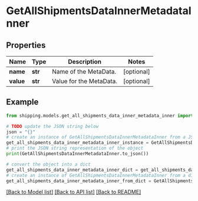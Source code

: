 # GetAllShipmentsDataInnerMetadataInner


## Properties

Name | Type | Description | Notes
------------ | ------------- | ------------- | -------------
**name** | **str** | Name of the MetaData. | [optional] 
**value** | **str** | Value for the MetaData. | [optional] 

## Example

```python
from shipping.models.get_all_shipments_data_inner_metadata_inner import GetAllShipmentsDataInnerMetadataInner

# TODO update the JSON string below
json = "{}"
# create an instance of GetAllShipmentsDataInnerMetadataInner from a JSON string
get_all_shipments_data_inner_metadata_inner_instance = GetAllShipmentsDataInnerMetadataInner.from_json(json)
# print the JSON string representation of the object
print(GetAllShipmentsDataInnerMetadataInner.to_json())

# convert the object into a dict
get_all_shipments_data_inner_metadata_inner_dict = get_all_shipments_data_inner_metadata_inner_instance.to_dict()
# create an instance of GetAllShipmentsDataInnerMetadataInner from a dict
get_all_shipments_data_inner_metadata_inner_from_dict = GetAllShipmentsDataInnerMetadataInner.from_dict(get_all_shipments_data_inner_metadata_inner_dict)
```
[[Back to Model list]](../README.md#documentation-for-models) [[Back to API list]](../README.md#documentation-for-api-endpoints) [[Back to README]](../README.md)


